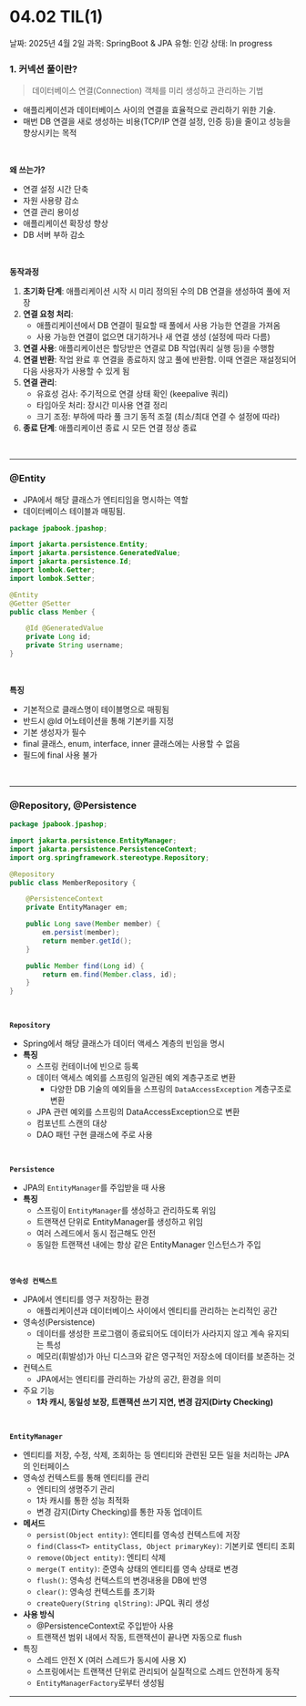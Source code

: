 # 04.02 TIL(1)

날짜: 2025년 4월 2일
과목: SpringBoot & JPA
유형: 인강
상태: In progress

### 1. 커넥션 풀이란?

> 데이터베이스 연결(Connection) 객체를 미리 생성하고 관리하는 기법

- 애플리케이션과 데이터베이스 사이의 연결을 효율적으로 관리하기 위한 기술.
- 매번 DB 연결을 새로 생성하는 비용(TCP/IP 연결 설정, 인증 등)을 줄이고 성능을 향상시키는 목적

<br>

**왜 쓰는가?**

- 연결 설정 시간 단축
- 자원 사용량 감소
- 연결 관리 용이성
- 애플리케이션 확장성 향상
- DB 서버 부하 감소

<br>

**동작과정**

1. **초기화 단계**: 애플리케이션 시작 시 미리 정의된 수의 DB 연결을 생성하여 풀에 저장
2. **연결 요청 처리**:
   - 애플리케이션에서 DB 연결이 필요할 때 풀에서 사용 가능한 연결을 가져옴
   - 사용 가능한 연결이 없으면 대기하거나 새 연결 생성 (설정에 따라 다름)
3. **연결 사용**: 애플리케이션은 할당받은 연결로 DB 작업(쿼리 실행 등)을 수행함
4. **연결 반환**: 작업 완료 후 연결을 종료하지 않고 풀에 반환함. 이때 연결은 재설정되어 다음 사용자가 사용할 수 있게 됨
5. **연결 관리**:
   - 유효성 검사: 주기적으로 연결 상태 확인 (keepalive 쿼리)
   - 타임아웃 처리: 장시간 미사용 연결 정리
   - 크기 조정: 부하에 따라 풀 크기 동적 조절 (최소/최대 연결 수 설정에 따라)
6. **종료 단계**: 애플리케이션 종료 시 모든 연결 정상 종료

<br>

---

### @Entity

- JPA에서 해당 클래스가 엔티티임을 명시하는 역할
- 데이터베이스 테이블과 매핑됨.

```java
package jpabook.jpashop;

import jakarta.persistence.Entity;
import jakarta.persistence.GeneratedValue;
import jakarta.persistence.Id;
import lombok.Getter;
import lombok.Setter;

@Entity
@Getter @Setter
public class Member {

    @Id @GeneratedValue
    private Long id;
    private String username;
}
```

<br>

**특징**

- 기본적으로 클래스명이 테이블명으로 매핑됨
- 반드시 @Id 어노테이션을 통해 기본키를 지정
- 기본 생성자가 필수
- final 클래스, enum, interface, inner 클래스에는 사용할 수 없음
- 필드에 final 사용 불가

<br>

---

### @Repository, @Persistence

```java
package jpabook.jpashop;

import jakarta.persistence.EntityManager;
import jakarta.persistence.PersistenceContext;
import org.springframework.stereotype.Repository;

@Repository
public class MemberRepository {

    @PersistenceContext
    private EntityManager em;

    public Long save(Member member) {
        em.persist(member);
        return member.getId();
    }

    public Member find(Long id) {
        return em.find(Member.class, id);
    }
}
```

<br>

**`Repository`**

- Spring에서 해당 클래스가 데이터 액세스 계층의 빈임을 명시
- **특징**
  - 스프링 컨테이너에 빈으로 등록
  - 데이터 액세스 예외를 스프링의 일관된 예외 계층구조로 변환
    - 다양한 DB 기술의 예외들을 스프링의 `DataAccessException` 계층구조로 변환
  - JPA 관련 예외를 스프링의 DataAccessException으로 변환
  - 컴포넌트 스캔의 대상
  - DAO 패턴 구현 클래스에 주로 사용

<br>

**`Persistence`**

- JPA의 `EntityManager`를 주입받을 때 사용
- **특징**
  - 스프링이 `EntityManager`를 생성하고 관리하도록 위임
  - 트랜잭션 단위로 EntityManager를 생성하고 위임
  - 여러 스레드에서 동시 접근해도 안전
  - 동일한 트랜잭션 내에는 항상 같은 EntityManager 인스턴스가 주입

<br>

**`영속성 컨텍스트`**

- JPA에서 엔티티를 영구 저장하는 환경
  - 애플리케이션과 데이터베이스 사이에서 엔티티를 관리하는 논리적인 공간
- 영속성(Persistence)
  - 데이터를 생성한 프로그램이 종료되어도 데이터가 사라지지 않고 계속 유지되는 특성
  - 메모리(휘발성)가 아닌 디스크와 같은 영구적인 저장소에 데이터를 보존하는 것
- 컨텍스트
  - JPA에서는 엔티티를 관리하는 가상의 공간, 환경을 의미
- 주요 기능
  - **1차 캐시, 동일성 보장, 트랜잭션 쓰기 지연, 변경 감지(Dirty Checking)**

<br>

**`EntityManager`**

- 엔티티를 저장, 수정, 삭제, 조회하는 등 엔티티와 관련된 모든 일을 처리하는 JPA의 인터페이스
- 영속성 컨텍스트를 통해 엔티티를 관리
  - 엔티티의 생명주기 관리
  - 1차 캐시를 통한 성능 최적화
  - 변경 감지(Dirty Checking)를 통한 자동 업데이트
- **메서드**
  - `persist(Object entity)`: 엔티티를 영속성 컨텍스트에 저장
  - `find(Class<T> entityClass, Object primaryKey)`: 기본키로 엔티티 조회
  - `remove(Object entity)`: 엔티티 삭제
  - `merge(T entity)`: 준영속 상태의 엔티티를 영속 상태로 변경
  - `flush()`: 영속성 컨텍스트의 변경내용을 DB에 반영
  - `clear()`: 영속성 컨텍스트를 초기화
  - `createQuery(String qlString)`: JPQL 쿼리 생성
- **사용 방식**
  - @PersistenceContext로 주입받아 사용
  - 트랜잭션 범위 내에서 작동, 트랜잭션이 끝나면 자동으로 flush
- 특징
  - 스레드 안전 X (여러 스레드가 동시에 사용 X)
  - 스프링에서는 트랜잭션 단위로 관리되어 실질적으로 스레드 안전하게 동작
  - `EntityManagerFactory`로부터 생성됨

---
